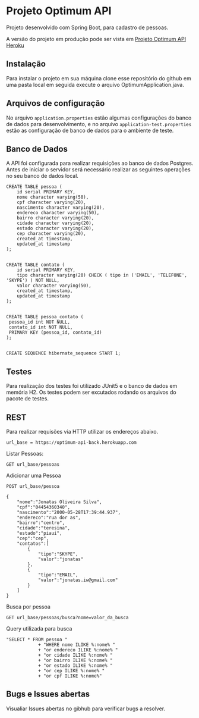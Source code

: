 # Projeto Optimum API

Projeto desenvolvido com Spring Boot, para cadastro de pessoas. 

A versão do projeto em produção pode ser vista em [Projeto Optimum API Heroku](https://optimum-api-back.herokuapp.com/pessoas) 

## Instalação

Para instalar o projeto em sua máquina clone esse repositório do github em uma pasta local em seguida execute o arquivo OptimumApplication.java.

## Arquivos de configuração

No arquivo `application.properties` estão algumas configurações do banco de dados para desenvolvimento, e no arquivo `application-test.properties` estão as configuração de banco de dados para o ambiente de teste.

## Banco de Dados

A API foi configurada para realizar requisições ao banco de dados Postgres. Antes de iniciar o servidor será necessário realizar as seguintes operações no seu banco de dados local.

```
CREATE TABLE pessoa (
    id serial PRIMARY KEY,
    nome character varying(50),
    cpf character varying(20),
    nascimento character varying(20),
    endereco character varying(50),
    bairro character varying(20),
    cidade character varying(20),
    estado character varying(20),
  	cep character varying(20),
  	created_at timestamp,
  	updated_at timestamp
);


CREATE TABLE contato (
    id serial PRIMARY KEY,
    tipo character varying(20) CHECK ( tipo in ('EMAIL', 'TELEFONE', 'SKYPE') ) NOT NULL,
  	valor character varying(50),
    created_at timestamp,
  	updated_at timestamp
);


CREATE TABLE pessoa_contato (
 pessoa_id int NOT NULL, 
 contato_id int NOT NULL,
 PRIMARY KEY (pessoa_id, contato_id)
);


CREATE SEQUENCE hibernate_sequence START 1;
```

## Testes

Para realização dos testes foi utilizado JUnit5 e o banco de dados em memória H2. Os testes podem ser excutados rodando os arquivos do pacote de testes. 

## REST

Para realizar requisões via HTTP utilizar os endereços abaixo.

```
url_base = https://optimum-api-back.herokuapp.com
```

Listar Pessoas:

`GET url_base/pessoas`

Adicionar uma Pessoa

`POST url_base/pessoa`

```
{
	"nome":"Jonatas Oliveira Silva",
	"cpf":"04454360340",
	"nascimento":"2000-05-28T17:39:44.937",
	"endereco":"rua dor as",
	"bairro":"centro",
	"cidade":"teresina",
	"estado":"piaui",
	"cep":"cep",
	"contatos":[
		{
			"tipo":"SKYPE",
			"valor":"jonatas"
		},
		{
			"tipo":"EMAIL",
			"valor":"jonatas.iw@gmail.com"
		}
	]
}
```

Busca por pessoa

`GET url_base/pessoas/busca?nome=valor_da_busca`

Query utilizada para busca

```
"SELECT * FROM pessoa "
			+ "WHERE nome ILIKE %:nome% "
			+ "or endereco ILIKE %:nome% "
			+ "or cidade ILIKE %:nome% "
			+ "or bairro ILIKE %:nome% "
			+ "or estado ILIKE %:nome% "
			+ "or cep ILIKE %:nome% "
			+ "or cpf ILIKE %:nome%"
```

## Bugs e Issues abertas

Visualiar Issues abertas no gibhub para verificar bugs a resolver.
